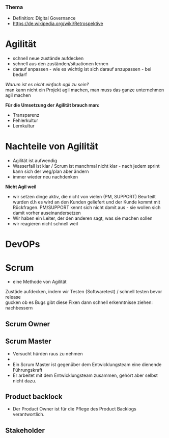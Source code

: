### Thema

- Definition: Digital Governance
- https://de.wikipedia.org/wiki/Retrospektive


# Agilität
- schnell neue zustände aufdecken
- schnell aus den zuständen/situationen lernen
- darauf anpassen - wie es wichtig ist sich darauf anzupassen - bei bedarf

*Warum ist es nicht einfach agil zu sein?*    
man kann nicht ein Projekt agil machen, man muss das ganze unternehmen agil machen     

__Für die Umsetzung der Agilität brauch man:__    
- Transparenz
- Fehlerkultur 
- Lernkultur

# Nachteile von Agilität
- Agilität ist aufwendig
- Wasserfall ist klar / Scrum ist manchmal nicht klar - nach jedem sprint kann sich der weg/plan aber ändern
- immer wieder neu nachdenken




__Nicht Agil weil__

- wir setzen dinge aktiv, die nicht von vielen (PM, SUPPORT) Beurteilt wurden
d.h es wird an den Kunden geliefert und der Kunde kommt mit Rückfragen. PM/SUPPORT kennt sich nicht damit aus - sie wollen sich damit vorher auseinandersetzen
- Wir haben ein Leiter, der den anderen sagt, was sie machen sollen
- wir reagieren nicht schnell weil

# DevOPs



# Scrum
- eine Methode von Agilität


Zustäde aufdecken, indem wir Testen (Softwaretest) / schnell testen bevor release    
gucken ob es Bugs gibt diese Fixen dann schnell erkenntnisse ziehen: nachbessern    

## Scrum Owner


## Scrum Master
  - Versucht hürden raus zu nehmen
  - 
  - Ein Scrum Master ist gegenüber dem Entwicklungsteam eine dienende Führungskraft
  - Er arbeitet mit dem Entwicklungsteam zusammen, gehört aber selbst nicht dazu. 

## Product backlock
  - Der Product Owner ist für die Pflege des Product Backlogs verantwortlich. 

## Stakeholder
